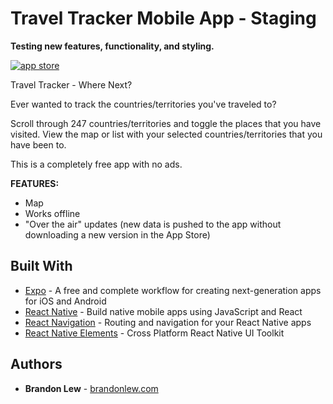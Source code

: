 # Travel Tracker Mobile App - Staging

**Testing new features, functionality, and styling.**

[![app store][appstore-img]][appstore-link]

Travel Tracker - Where Next?

Ever wanted to track the countries/territories you've traveled to?

Scroll through 247 countries/territories and toggle the places that you have visited. View the map or list with your selected countries/territories that you have been to.

This is a completely free app with no ads.

**FEATURES:**
* Map
* Works offline
* "Over the air" updates (new data is pushed to the app without downloading a new version in the App Store)

## Built With

* [Expo](https://expo.io) - A free and complete workflow for creating next-generation apps for iOS and Android
* [React Native](https://facebook.github.io/react-native/) - Build native mobile apps using JavaScript and React
* [React Navigation](https://reactnavigation.org) - Routing and navigation for your React Native apps
* [React Native Elements](https://react-native-training.github.io/react-native-elements/) - Cross Platform React Native UI Toolkit

## Authors

* **Brandon Lew** - [brandonlew.com](http://www.brandonlew.com)

[appstore-img]: http://brandonsco.de/portfolio/tipjar/img/appStore.svg
[appstore-link]: https://itunes.apple.com/us/app/travel-tracker-where-next/id1377010134?ls=1&mt=8
